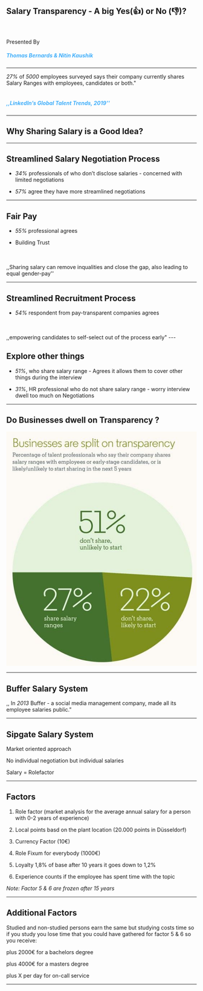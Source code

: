 ## Salary Transparency - A big Yes(👍) or No (👎)?
<br />
<br />
Presented By

##### <span style="color:#42affa"> Thomas Bernards & Nitin Kaushik </span>

---
 *27%* of *5000* employees surveyed says their company currently shares Salary Ranges with employees, candidates or both."
 <br />
<br />

##### <span style="color:#42affa"> *,,LinkedIn’s Global Talent Trends, 2019''* </span>
---
## Why Sharing Salary is a Good Idea?
---
## Streamlined Salary Negotiation Process 

 - *34%* professionals of who don’t disclose salaries - concerned with limited negotiations 

 - *57%* agree they have more streamlined negotiations
---
## Fair Pay
- *55%* professional agrees 

- Building Trust
<br />
<br />
 ,,Sharing salary can remove inqualities and close the gap, also leading to equal gender-pay''

---

## Streamlined Recruitment Process
- *54%* respondent from pay-transparent companies agrees
<br />
<br />
 ,,empowering candidates to self-select out of the process early"
---

## Explore other things

- *51%*, who share salary range -  Agrees it allows them to cover other things during the interview 

- *31%*, HR professional who do not share salary range - worry interview dwell too much on Negotiations

---
 ## Do Businesses dwell on Transparency ?

![Salary_Transparency_Pie_Chart ](Image1_salary_transparency_bar_chart.jpg)

---
## Buffer Salary System

,, In *2013* Buffer - a social media management company, made all its employee salaries public."

---

## Sipgate Salary System

Market oriented approach

No individual negotiation but individual salaries

Salary = Rolefactor

---

## Factors

1. Role factor (market analysis for the average annual salary for a person with 0-2 years of experience)

2. Local points basd on the plant location (20.000 points in Düsseldorf)

3. Currency Factor (10€)

4. Role Fixum for everybody (1000€)

5. Loyalty 1,8% of base after 10 years it goes down to 1,2%

6. Experience counts if the employee has spent time with the topic

_Note: Factor 5 & 6 are frozen after 15 years_

---

## Additional Factors

Studied and non-studied persons earn the same but studying costs time so if you study you lose time that you could have gathered for factor 5 & 6 so you receive:

plus 2000€ for a bachelors degree

plus 4000€ for a masters degree

plus X per day for on-call service

---
